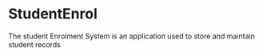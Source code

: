 # StudentEnrol
The student Enrolment System is an application used to store and maintain student records
